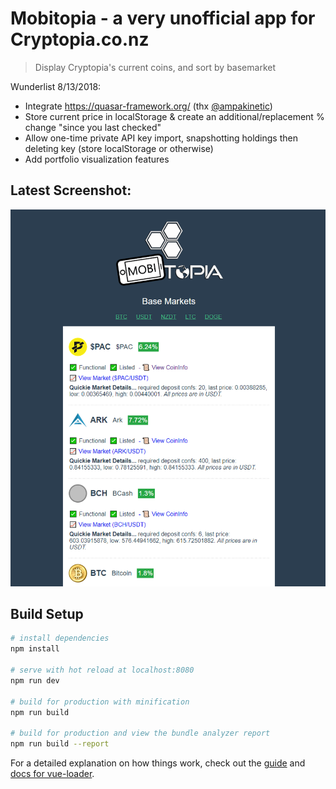 # Mobitopia - a very unofficial app for Cryptopia.co.nz

> Display Cryptopia's current coins, and sort by basemarket

Wunderlist 8/13/2018:
- Integrate https://quasar-framework.org/ (thx [@ampakinetic](https://github.com/ampakinetic))
- Store current price in localStorage & create an additional/replacement % change "since you last
checked"
- Allow one-time private API key import, snapshotting holdings then deleting key (store
localStorage or otherwise)
- Add portfolio visualization features

## Latest Screenshot:

![v3](https://raw.githubusercontent.com/jamesscaur/mobitopia/master/v3.PNG)

## Build Setup

``` bash
# install dependencies
npm install

# serve with hot reload at localhost:8080
npm run dev

# build for production with minification
npm run build

# build for production and view the bundle analyzer report
npm run build --report
```

For a detailed explanation on how things work, check out the [guide](http://vuejs-templates.github.io/webpack/) and [docs for vue-loader](http://vuejs.github.io/vue-loader).
